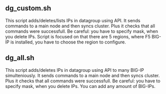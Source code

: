 ## dg_custom.sh

This script adds/deletes/lists IPs in datagroup using API.
It sends commands to a main node and then syncs cluster.
Plus it checks that all commands were successfull.
Be careful: you have to specify mask, when you delete IPs.
Script is focused on that there are 5 regions, where F5 BIG-IP is installed, you have to choose the region to configure.

## dg_all.sh

This script adds/deletes IPs in datagroup using API to many BIG-IP simulteniously.
It sends commands to a main node and then syncs cluster.
Plus it checks that all commands were successfull.
Be careful: you have to specify mask, when you delete IPs.
You can add any amount of BIG-IPs.
